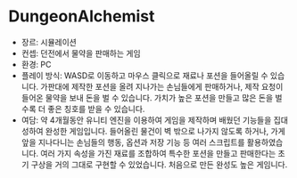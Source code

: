 # DungeonAlchemist
- 장르: 시뮬레이션
- 컨셉: 던전에서 물약을 판매하는 게임
- 환경: PC
- 플레이 방식:
WASD로 이동하고 마우스 클릭으로 재료나 포션을 들어올릴 수 있습니다.
가판대에 제작한 포션을 올려 지나가는 손님들에게 판매하거나, 제작 요청이 들어온 물약을 보내 돈을 벌 수 있습니다.
가치가 높은 포션을 만들고 많은 돈을 벌 수록 더 좋은 칭호를 받을 수 있습니다.
- 여담:
약 4개월동안 유니티 엔진을 이용하여 게임을 제작하며 배웠던 기능들을 집대성하여 완성한 게임입니다.
들어올린 물건이 벽 밖으로 나가지 않도록 하거나, 가게 앞을 지나다니는 손님들의 행동, 옵션과 저장 기능 등 여러 스크립트를 활용하였습니다.
여러 가지 속성을 가진 재료를 조합하여 특수한 포션을 만들고 판매한다는 초기 구상을 거의 그대로 구현할 수 있었습니다.
처음으로 만든 완성도 높은 게임니다.
